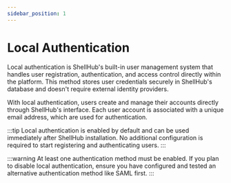 ```yaml
---
sidebar_position: 1
---
```


# Local Authentication

Local authentication is ShellHub's built-in user management system that handles
user registration, authentication, and access control directly within the
platform. This method stores user credentials securely in ShellHub's database
and doesn't require external identity providers.

With local authentication, users create and manage their accounts directly
through ShellHub's interface. Each user account is associated with a unique
email address, which are used for authentication.

:::tip
Local authentication is enabled by default and can be used immediately after
ShellHub installation. No additional configuration is required to start
registering and authenticating users.
:::

:::warning
At least one authentication method must be enabled. If you plan to disable
local authentication, ensure you have configured and tested an alternative
authentication method like SAML first.
:::
